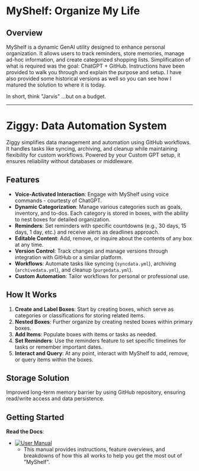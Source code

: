 # MyShelf: Organize My Life

## Overview
MyShelf is a dynamic GenAI utility designed to enhance personal organization. It allows users to track reminders, store memories, manage ad-hoc information, and create categorized shopping lists. Simplification of what is required was the goal: ChatGPT + GitHub. Instructions have been provided to walk you through and explain the purpose and setup. I have also provided some historical versions as well so you can see how I matured the solution to where it is today.

In short, think "Jarvis" ...but on a budget.

---

# Ziggy: Data Automation System

Ziggy simplifies data management and automation using GitHub workflows. It handles tasks like syncing, archiving, and cleanup while maintaining flexibility for custom workflows. Powered by your Custom GPT setup, it ensures reliability without databases or middleware.

## Features
- **Voice-Activated Interaction**: Engage with MyShelf using voice commands - courtesty of ChatGPT.
- **Dynamic Categorization**: Manage various categories such as goals, inventory, and to-dos. Each category is stored in boxes, with the ability to nest boxes for detailed organization.
- **Reminders**: Set reminders with specific countdowns (e.g., 30 days, 15 days, 1 day, etc.) and receive alerts as deadlines approach.
- **Editable Content**: Add, remove, or inquire about the contents of any box at any time.
- **Version Control**: Track changes and manage versions through integration with GitHub or a similar platform.
- **Workflows**: Automate tasks like syncing (`syncdata.yml`), archiving (`archivedata.yml`), and cleanup (`purgedata.yml`).
- **Custom Automation**: Tailor workflows for personal or professional use.

## How It Works
1. **Create and Label Boxes**: Start by creating boxes, which serve as categories or classifications for storing related items.
2. **Nested Boxes**: Further organize by creating nested boxes within primary boxes.
3. **Add Items**: Populate boxes with items or tasks as needed.
4. **Set Reminders**: Use the reminders feature to set specific timelines for tasks or remember important dates.
5. **Interact and Query**: At any point, interact with MyShelf to add, remove, or query items within the boxes.

## Storage Solution
Improved long-term memory barrier by using GitHub repository, ensuring read/write access and data persistence.

## Getting Started

**Read the Docs**:
   - [![User Manual](https://img.shields.io/badge/user%20manual-8A2BE2)](https://github.com/bsc7080gbc/genai_prompt_myshelf/wiki)
     - This manual provides instructions, feature overviews, and breakdowns of how this all works to help you get the most out of "MyShelf".
